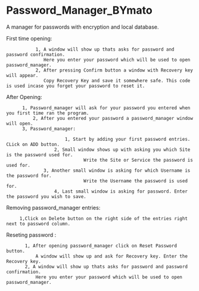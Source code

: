 # Password_Manager_BYmato
A manager for passwords with encryption and local database.

First time opening:

	           1, A window will show up thats asks for password and password confirmation. 
	              Here you enter your password which will be used to open password_manager.
	           2, After pressing Confirm button a window with Recovery key will appear. 
	              Copy Recovery Key and save it somewhere safe. This code is used incase you forget your password to reset it.
After Opening:

	      1, Password_manager will ask for your password you entered when you first time ran the program.
       	      2, After you entered your password a password_manager window will open.
	      3, Password_manager:
       
       	                  1, Start by adding your first password entries. CLick on ADD button.
	     			  2, Small window shows up with asking you which Site is the password used for. 
	                             Write the Site or Service the password is used for.
	   			  3, Another small window is asking for which Username is the password for. 
	                             Write the Username the password is used for.
	 		          4, Last small window is asking for password. Enter the password you wish to save.
	      
Removing password_manager entries:

	     1,Click on Delete button on the right side of the entries right next to password column.
Reseting password :

		   1, After opening password_manager click on Reset Password button. 
               A window will show up and ask for Recovery key. Enter the Recovery key.
     	   2, A window will show up thats asks for password and password confirmation. 
               Here you enter your password which will be used to open password_manager.
     
